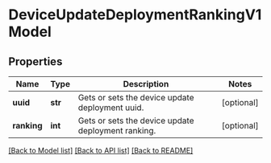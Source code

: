 # DeviceUpdateDeploymentRankingV1Model

## Properties
Name | Type | Description | Notes
------------ | ------------- | ------------- | -------------
**uuid** | **str** | Gets or sets the device update deployment uuid. | [optional] 
**ranking** | **int** | Gets or sets the device update deployment ranking. | [optional] 

[[Back to Model list]](../README.md#documentation-for-models) [[Back to API list]](../README.md#documentation-for-api-endpoints) [[Back to README]](../README.md)


